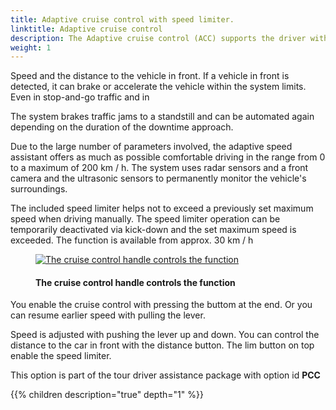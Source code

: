 ```yaml
---
title: Adaptive cruise control with speed limiter.
linktitle: Adaptive cruise control
description: The Adaptive cruise control (ACC) supports the driver within the system limits
weight: 1
---
```

<!-- markdownlint-disable MD033 -->

Speed ​​and the distance to the vehicle in front. If a vehicle in front is detected, it can brake or accelerate the vehicle within the system limits. Even in stop-and-go traffic and in

The system brakes traffic jams to a standstill and can be automated again depending on the duration of the downtime
approach.

Due to the large number of parameters involved, the adaptive speed assistant offers as much as possible
comfortable driving in the range from 0 to a maximum of 200 km / h. The system uses radar sensors and a front camera and the ultrasonic sensors to permanently monitor the vehicle's surroundings.

The included speed limiter helps not to exceed a previously set maximum speed when driving manually. The speed limiter operation can be temporarily deactivated via kick-down and the set maximum speed is exceeded. The function is available from approx. 30 km / h

<figure>
    <a href="https://media.electrichasgoneaudi.net/multimedia/models/e-tron/technology/drivingassistance/adaptivecruisecontrol/cruisecontrol.jpg">
        <img src="https://media.electrichasgoneaudi.net/multimedia/models/e-tron/technology/drivingassistance/adaptivecruisecontrol/cruisecontrols.jpg"
        alt="The cruise control handle controls the function" title="The cruise control handle controls the function">
    </a>
    <figcaption><h4>The cruise control handle controls the function</h4></figcaption>
</figure>

You enable the cruise control with pressing the buttom at the end. Or you can resume earlier speed with pulling the lever.

Speed is adjusted with pushing the lever up and down. You can control the distance to the car in front with the distance button.
The lim button on top enable the speed limiter.

This option is part of the tour driver assistance package with option id **PCC**

{{% children description="true" depth="1" %}}
